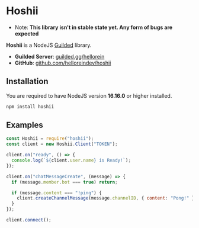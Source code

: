 # Hoshii

- Note: **This library isn't in stable state yet. Any form of bugs are expected**

**Hoshii** is a NodeJS [Guilded](https://guilded.gg) library.

- **Guilded Server**: [guilded.gg/hellorein](https://www.guilded.gg/hellorein)
- **GitHub**: [github.com/helloreindev/hoshii](https://github.com/helloreindev/hoshii)

## Installation

You are required to have NodeJS version **16.16.0** or higher installed.

```bash
npm install hoshii
```

## Examples

```js
const Hoshii = require("hoshii");
const client = new Hoshii.Client("TOKEN");

client.on("ready", () => {
  console.log(`${client.user.name} is Ready!`);
});

client.on("chatMessageCreate", (message) => {
  if (message.member.bot === true) return;

  if (message.content === "!ping") {
    client.createChannelMessage(message.channelID, { content: "Pong!" });
  }
});

client.connect();
```
